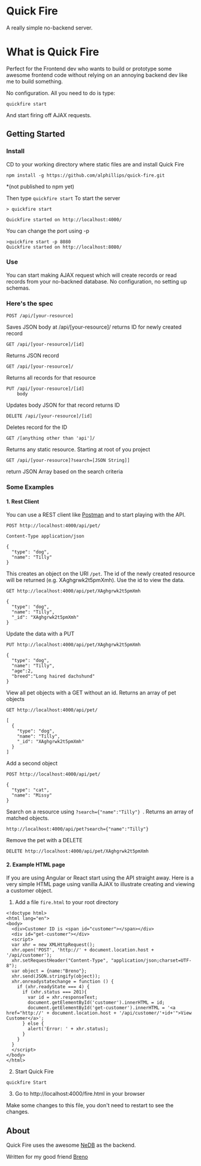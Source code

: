 # Quick Fire

A really simple no-backend server.

# What is Quick Fire

Perfect for the Frontend dev who wants to build or prototype some awesome frontend code without relying on an annoying backend dev like me to build something.

No configuration. All you need to do is type:
```
quickfire start
```
And start firing off AJAX requests.

## Getting Started

### Install

CD to your working directory where static files are and install Quick Fire

```
npm install -g https://github.com/alphillips/quick-fire.git
```
\*(not published to npm yet)

Then type `quickfire start` To start the server
```
> quickfire start

Quickfire started on http://localhost:4000/

```
You can change the port using -p
```
>quickfire start -p 8080
Quickfire started on http://localhost:8080/
```

### Use
You can start making AJAX request which will create records or read records from your no-backned database.
No configuration, no setting up schemas.

### Here's the spec

```
POST /api/[your-resource]   
```   
   Saves JSON body at /api/[your-resource]/
   returns ID for newly created record

```
GET /api/[your-resource]/[id]
```
   Returns JSON record

```
GET /api/[your-resource]/
```
  Returns all records for that resource

```
PUT /api/[your-resource]/[id]
    body
```
   Updates body JSON for that record
   returns ID

```
DELETE /api/[your-resource]/[id]
```
   Deletes record for the ID

```
GET /[anything other than 'api']/
```
Returns any static resource. Starting at root of you project

```
GET /api/[your-resource]?search=[JSON String]]
```
return JSON Array based on the search criteria

### Some Examples

#### 1. Rest Client
You can use a REST client like [Postman](https://www.getpostman.com/) and to start playing with the API.

```
POST http://localhost:4000/api/pet/

Content-Type application/json

{
  "type": "dog",
  "name": "Tilly"
}
```
This creates an object on the URI `/pet`. The id of the newly created resource will be returned (e.g. XAghgrwk2t5pmXmh). Use the id to view the data.

```
GET http://localhost:4000/api/pet/XAghgrwk2t5pmXmh
```

```
{
  "type": "dog",
  "name": "Tilly",
  "_id": "XAghgrwk2t5pmXmh"
}
```

Update the data with a PUT

```
PUT http://localhost:4000/api/pet/XAghgrwk2t5pmXmh

{
  "type": "dog",
  "name": "Tilly",
  "age":2,
  "breed":"Long haired dachshund"
}
```

View all pet objects with a GET without an id. Returns an array of pet objects

```
GET http://localhost:4000/api/pet/
```

```
[
  {
    "type": "dog",
    "name": "Tilly",
    "_id": "XAghgrwk2t5pmXmh"
  }
]
```

Add a second object
```
POST http://localhost:4000/api/pet/

{
  "type": "cat",
  "name": "Missy"
}
```


Search on a resource using `?search={"name":"Tilly"} `. Returns an array of matched objects.
```
http://localhost:4000/api/pet?search={"name":"Tilly"}
```

Remove the pet with a DELETE

```
DELETE http://localhost:4000/api/pet/XAghgrwk2t5pmXmh
```




#### 2. Example HTML page

If you are using Angular or React start using the API straight away.
Here is a very simple HTML page using vanilla AJAX to illustrate creating and viewing a customer object.

1. Add a file `fire.html` to your root directory
```
<!doctype html>
<html lang="en">
<body>
  <div>Customer ID is <span id="customer"></span></div>
  <div id="get-customer"></div>
  <script>
  var xhr = new XMLHttpRequest();
  xhr.open('POST', 'http://' + document.location.host + '/api/customer');
  xhr.setRequestHeader("Content-Type", "application/json;charset=UTF-8");
  var object = {name:"Breno"};
  xhr.send(JSON.stringify(object));
  xhr.onreadystatechange = function () {
    if (xhr.readyState === 4) {
      if (xhr.status === 201){
        var id = xhr.responseText;
        document.getElementById('customer').innerHTML = id;
        document.getElementById('get-customer').innerHTML = '<a href="http://' + document.location.host + '/api/customer/'+id+'">View Customer</a>';
      } else {
        alert('Error: ' + xhr.status);
      }
    }
  }
  </script>
</body>
</html>
```

2. Start Quick Fire
```
quickfire Start
```

3. Go to http://localhost:4000/fire.html in your browser

Make some changes to this file, you don't need to restart to see the changes.




## About
Quick Fire uses the awesome [NeDB](https://github.com/louischatriot/nedb) as the backend.

Written for my good friend [Breno](https://github.com/brenopittoli)



